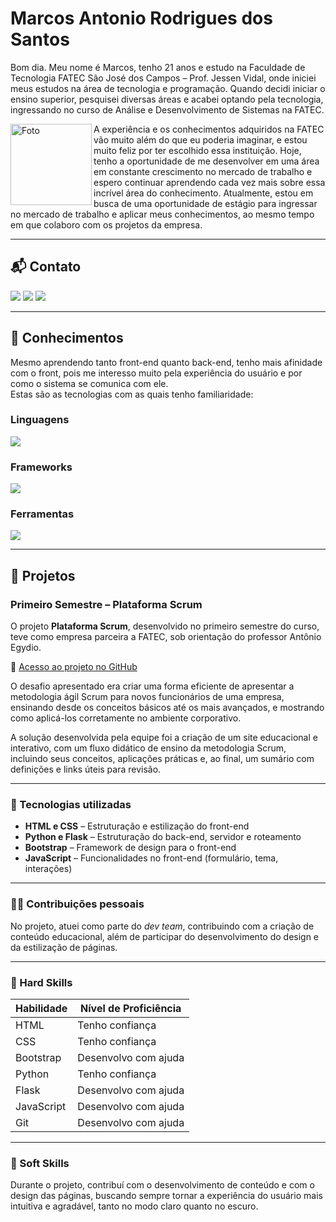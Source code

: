 # Marcos Antonio Rodrigues dos Santos

<p>
Bom dia. Meu nome é Marcos, tenho 21 anos e estudo na Faculdade de Tecnologia FATEC São José dos Campos – Prof. Jessen Vidal, onde iniciei meus estudos na área de tecnologia e programação.  
Quando decidi iniciar o ensino superior, pesquisei diversas áreas e acabei optando pela tecnologia, ingressando no curso de Análise e Desenvolvimento de Sistemas na FATEC.
</p>

<img src="https://pps.whatsapp.net/v/t61.24694-24/408791842_1037615407530471_3128724459490221983_n.jpg?ccb=11-4&oh=01_Q5Aa1QGPH4nXnAAl3ak9egFY4-NT37YsQP6QSBRR-z7WXzorGw&oe=68064081&_nc_sid=5e03e0&_nc_cat=107" alt="Foto" height="130" align="left">

<p>
A experiência e os conhecimentos adquiridos na FATEC vão muito além do que eu poderia imaginar, e estou muito feliz por ter escolhido essa instituição.  
Hoje, tenho a oportunidade de me desenvolver em uma área em constante crescimento no mercado de trabalho e espero continuar aprendendo cada vez mais sobre essa incrível área do conhecimento.  
Atualmente, estou em busca de uma oportunidade de estágio para ingressar no mercado de trabalho e aplicar meus conhecimentos, ao mesmo tempo em que colaboro com os projetos da empresa.
</p>

---

## 📬 Contato

<a href="https://github.com/oOutroMarcos" target="_blank"><img src="https://img.shields.io/badge/-Github-100000?style=for-the-badge&logo=github&logoColor=white"></a>
<a href="https://www.linkedin.com/in/marcos-antonio-329449268/" target="_blank"><img src="https://img.shields.io/badge/-LinkedIn-%230077B5?style=for-the-badge&logo=linkedin&logoColor=white"></a>
<a href="mailto:marcos.rodriguessantosjc@gmail.com"><img src="https://img.shields.io/badge/Gmail-D14836?style=for-the-badge&logo=gmail&logoColor=white"></a>

---

## 🧠 Conhecimentos

Mesmo aprendendo tanto front-end quanto back-end, tenho mais afinidade com o front, pois me interesso muito pela experiência do usuário e por como o sistema se comunica com ele.  
Estas são as tecnologias com as quais tenho familiaridade:

### Linguagens  
<img src="https://skillicons.dev/icons?i=html,css,js,ts,python&perline=4">

### Frameworks  
<img src="https://skillicons.dev/icons?i=react,nextjs,figma&perline=7">

### Ferramentas  
<img src="https://skillicons.dev/icons?i=github,nodejs&perline=7">

---

## 💼 Projetos

### Primeiro Semestre – Plataforma Scrum

O projeto **Plataforma Scrum**, desenvolvido no primeiro semestre do curso, teve como empresa parceira a FATEC, sob orientação do professor Antônio Egydio.

🔗 [Acesso ao projeto no GitHub](https://github.com/Byte-Boost/Plataforma-Scrum)

O desafio apresentado era criar uma forma eficiente de apresentar a metodologia ágil Scrum para novos funcionários de uma empresa, ensinando desde os conceitos básicos até os mais avançados, e mostrando como aplicá-los corretamente no ambiente corporativo.

A solução desenvolvida pela equipe foi a criação de um site educacional e interativo, com um fluxo didático de ensino da metodologia Scrum, incluindo seus conceitos, aplicações práticas e, ao final, um sumário com definições e links úteis para revisão.

---

### 🔧 Tecnologias utilizadas

- **HTML e CSS** – Estruturação e estilização do front-end  
- **Python e Flask** – Estruturação do back-end, servidor e roteamento  
- **Bootstrap** – Framework de design para o front-end  
- **JavaScript** – Funcionalidades no front-end (formulário, tema, interações)

---

### 👨‍💻 Contribuições pessoais

No projeto, atuei como parte do *dev team*, contribuindo com a criação de conteúdo educacional, além de participar do desenvolvimento do design e da estilização de páginas.

---

### 💪 Hard Skills

| Habilidade    | Nível de Proficiência     |
|---------------|---------------------------|
| HTML          | Tenho confiança           |
| CSS           | Tenho confiança           |
| Bootstrap     | Desenvolvo com ajuda      |
| Python        | Tenho confiança           |
| Flask         | Desenvolvo com ajuda      |
| JavaScript    | Desenvolvo com ajuda      |
| Git           | Desenvolvo com ajuda      |

---

### 🧠 Soft Skills

Durante o projeto, contribuí com o desenvolvimento de conteúdo e com o design das páginas, buscando sempre tornar a experiência do usuário mais intuitiva e agradável, tanto no modo claro quanto no escuro.
